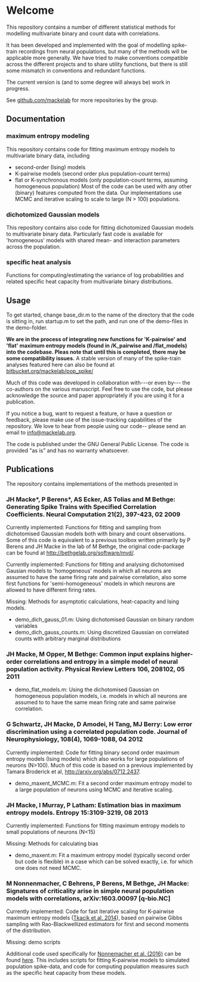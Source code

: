 # Welcome

This repository contains a number of different statistical methods for modelling multivariate binary and count data with correlations. 

It has been developed and implemented with the goal of modelling spike-train recordings from neural populations, but many of the methods will be applicable more generally. 
We have tried to make conventions compatible across the different projects and to share utility functions, but there is still some mismatch in conventions and redundant functions.

The current version is (and to some degree will always be) work in progress. 

See [github.com/mackelab](https://github.com/mackelab) for more repositories by the group.

## Documentation

### maximum entropy modeling 

This repository contains code for fitting maximum entropy models to multivariate binary data, including 
- second-order (Ising) models
- K-pairwise models (second order plus population-count terms)
- flat or K-synchronous models (only population-count terms, assuming homogeneous population)
Most of the code can be used with any other (binary) features computed from the data. 
Our implementations use MCMC and iterative scaling to scale to large (N > 100) populations. 

### dichotomized Gaussian models

This repository contains also code for fitting dichotomized Gaussian models to multivariate binary data. 
Particularly fast code is available for 'homogeneous' models with shared mean- and interaction parameters across the population. 

### specific heat analysis

Functions for computing/estimating the variance of log probabilities and related specific heat capacity from multivariate binary distributions.  

## Usage

To get started, change base_dir.m to the name of the directory that the code is sitting in, run startup.m to set the path, and run one of the demo-files in the demo-folder. 

**We are in the process of integrating new functions for 'K-pairwise' and 'flat' maximum entropy models (found in /K_pairwise and /flat_models) into the codebase. Pleas note that until this is completed, there may be some compatibility issues.** 
A stable version of many of the spike-train analyses featured here can also be found at [bitbucket.org/mackelab/pop_spike/](https://bitbucket.org/mackelab/pop_spike/src)

Much of this code was developed in collaboration with---or even by--- the co-authors on the various manuscript. Feel free to use the code, but please acknowledge the source and paper appropriately if you are using it for a publication. 

If you notice a bug, want to request a feature, or have a question or feedback, please make use of the issue-tracking capabilities of the repository. We love to hear from people using our code-- please send an email to info@mackelab.org.

The code is published under the GNU General Public License. The code is provided "as is" and has no warranty whatsoever. 

## Publications

The repository contains implementations of the methods presented in 

###  JH Macke*, P Berens*, AS Ecker, AS Tolias and M Bethge: Generating Spike Trains with Specified Correlation Coefficients. Neural Computation 21(2), 397-423, 02 2009

Currently implemented: Functions for fitting and sampling from dichotomised Gaussian models both with binary and count observations. Some of this code is equivalent to a previous toolbox written primarily by P Berens and JH Macke in the lab of M Bethge, the original code-package can be found at http://bethgelab.org/software/mvd/.

Currently implemented: Functions for fitting and analysing dichotomised Gausian models to 'homogeneous' models in which all neurons are assumed to have the same firing rate and pairwise correlation, also some first functions for 'semi-homogeneous' models in which neurons are allowed to have different firing rates.

Missing: Methods for asymptotic calculations, heat-capacity and Ising models. 


* demo_dich_gauss_01.m: Using dichotomised Gaussian on binary random variables
* demo_dich_gauss_counts.m: Using discretized Gaussian on correlated counts with arbitrary marginal distributions

### JH Macke, M Opper, M Bethge: Common input explains higher-order correlations and entropy in a simple model of neural population activity. Physical Review Letters 106, 208102, 05 2011

* demo_flat_models.m: Using the dichotomised Gaussian on homogeneous population models, i.e. models in which all neurons are assumed to to have the same mean firing rate and same pairwise correlation.


### G Schwartz, JH Macke, D Amodei, H Tang, MJ Berry: Low error discrimination using a correlated population code. Journal of Neurophysiology, 108(4), 1069-1088, 04 2012

Currently implemented: Code for fitting binary second order maximum entropy models (Ising models) which also works for large populations of neurons (N>100). Much of this code is based on a previous implemented by Tamara Broderick et al, http://arxiv.org/abs/0712.2437.

* demo_maxent_MCMC.m: Fit a second order maximum entropy model to a large population of neurons using MCMC and iterative scaling.

### JH Macke, I Murray, P Latham: Estimation bias in maximum entropy models. Entropy 15:3109-3219, 08 2013

Currently implemented: Functions for fitting maximum entropy models to small populations of neurons (N<15)

Missing: Methods for calculating bias 

* demo_maxent.m: Fit a maximum entropy model (typically second order but code is flexible) in a case which can be solved exactly, i.e. for which one does not need MCMC.

###  M Nonnenmacher, C Behrens, P Berens, M Bethge, JH Macke: Signatures of criticality arise in simple neural population models with correlations, arXiv:1603.00097 [q-bio.NC]

Currently implemented: Code for fast iterative scaling for K-pairwise maximum entropy models ([Tkacik et al. 2014](https://doi.org/10.1371/journal.pcbi.1003408)), based on pairwise Gibbs sampling with Rao-Blackwellized estimators for first and second moments of the distribution. 

Missing: demo scripts

Additional code used specifically for [Nonnemacher et al. (2016)](https://arxiv.org/abs/1603.00097) can be found [here](https://github.com/mackelab/critical_retina). This includes scripts for fitting K-pairwise models to simulated population spike-data, and code for computing population measures such as the specific heat capacity from these models.

